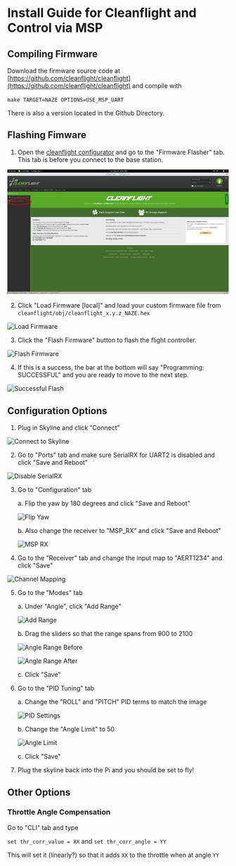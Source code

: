 # Install Guide for Cleanflight and Control via MSP

## Compiling Firmware

Download the firmware source code at [https://github.com/cleanflight/cleanflight](https://github.com/cleanflight/cleanflight) and compile with

`make TARGET=NAZE OPTIONS=USE_MSP_UART`

There is also a version located in the Github Directory.

## Flashing Fimware

1. Open the [cleanflight configurator](https://chrome.google.com/webstore/detail/cleanflight-configurator/enacoimjcgeinfnnnpajinjgmkahmfgb)
and go to the "Firmware Flasher" tab.  This tab is before you connect to the base station. 

![Firmware Flasher](pics/firmware_flasher.png)

2. Click "Load Firmware \[local\]" and load your custom firmware file from 
`cleanflight/obj/cleanflight_x.y.z_NAZE.hex`

![Load Firmware](pics/load_firmware.png)

3. Click the "Flash Firmware" button to flash the flight controller.

![Flash Firmware](pics/flash_firmware.png)

4. If this is a success, the bar at the bottom will say "Programming: 
SUCCESSFUL" and you are ready to move to the next step.

![Successful Flash](pics/success.png)

## Configuration Options

1. Plug in Skyline and click "Connect"

![Connect to Skyline](pics/connect.png)

2. Go to "Ports" tab and make sure SerialRX for UART2 is disabled and click "Save and Reboot"

![Disable SerialRX](pics/serialrx.png)

3. Go to "Configuration" tab 

    a. Flip the yaw by 180 degrees and click "Save and Reboot"

    ![Flip Yaw](pics/flip_yaw.png)

    b. Also change the receiver to "MSP_RX" and click "Save and Reboot"

    ![MSP RX](pics/msprx.png)

4. Go to the "Receiver" tab and change the input map to "AERT1234" and click "Save"

![Channel Mapping](pics/channel_mapping.png)

5. Go to the "Modes" tab

    a. Under "Angle", click "Add Range"

    ![Add Range](pics/add_range.png)

    b. Drag the sliders so that the range spans from 900 to 2100

    ![Angle Range Before](pics/angle_range.png)

    ![Angle Range After](pics/angle_range_2.png)

    c. Click "Save"

6. Go to the "PID Tuning" tab

    a. Change the "ROLL" and "PITCH" PID terms to match the image

    ![PID Settings](pics/pid_settings.png)

    b. Change the "Angle Limit" to 50

    ![Angle Limit](pics/angle_limit.png)

    c. Click "Save"

7. Plug the skyline back into the Pi and you should be set to fly!

## Other Options

### Throttle Angle Compensation

Go to "CLI" tab and type

`set thr_corr_value = XX` and `set thr_corr_angle = YY`

This will set it (linearly?) so that it adds `XX` to the throttle when at angle `YY`
